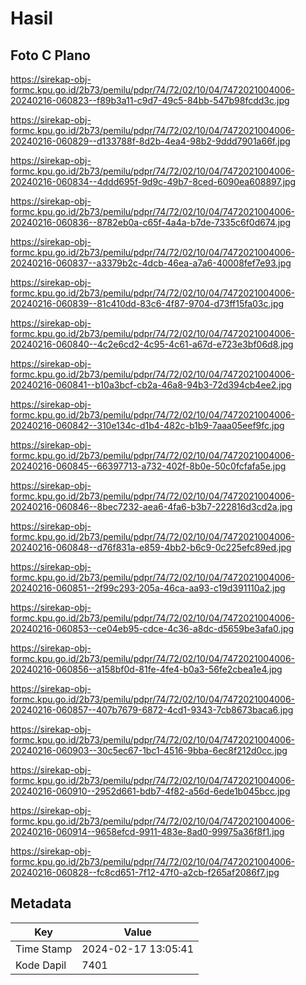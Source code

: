# Hasil

## Foto C Plano

https://sirekap-obj-formc.kpu.go.id/2b73/pemilu/pdpr/74/72/02/10/04/7472021004006-20240216-060823--f89b3a11-c9d7-49c5-84bb-547b98fcdd3c.jpg

https://sirekap-obj-formc.kpu.go.id/2b73/pemilu/pdpr/74/72/02/10/04/7472021004006-20240216-060829--d133788f-8d2b-4ea4-98b2-9ddd7901a66f.jpg

https://sirekap-obj-formc.kpu.go.id/2b73/pemilu/pdpr/74/72/02/10/04/7472021004006-20240216-060834--4ddd695f-9d9c-49b7-8ced-6090ea608897.jpg

https://sirekap-obj-formc.kpu.go.id/2b73/pemilu/pdpr/74/72/02/10/04/7472021004006-20240216-060836--8782eb0a-c65f-4a4a-b7de-7335c6f0d674.jpg

https://sirekap-obj-formc.kpu.go.id/2b73/pemilu/pdpr/74/72/02/10/04/7472021004006-20240216-060837--a3379b2c-4dcb-46ea-a7a6-40008fef7e93.jpg

https://sirekap-obj-formc.kpu.go.id/2b73/pemilu/pdpr/74/72/02/10/04/7472021004006-20240216-060839--81c410dd-83c6-4f87-9704-d73ff15fa03c.jpg

https://sirekap-obj-formc.kpu.go.id/2b73/pemilu/pdpr/74/72/02/10/04/7472021004006-20240216-060840--4c2e6cd2-4c95-4c61-a67d-e723e3bf06d8.jpg

https://sirekap-obj-formc.kpu.go.id/2b73/pemilu/pdpr/74/72/02/10/04/7472021004006-20240216-060841--b10a3bcf-cb2a-46a8-94b3-72d394cb4ee2.jpg

https://sirekap-obj-formc.kpu.go.id/2b73/pemilu/pdpr/74/72/02/10/04/7472021004006-20240216-060842--310e134c-d1b4-482c-b1b9-7aaa05eef9fc.jpg

https://sirekap-obj-formc.kpu.go.id/2b73/pemilu/pdpr/74/72/02/10/04/7472021004006-20240216-060845--66397713-a732-402f-8b0e-50c0fcfafa5e.jpg

https://sirekap-obj-formc.kpu.go.id/2b73/pemilu/pdpr/74/72/02/10/04/7472021004006-20240216-060846--8bec7232-aea6-4fa6-b3b7-222816d3cd2a.jpg

https://sirekap-obj-formc.kpu.go.id/2b73/pemilu/pdpr/74/72/02/10/04/7472021004006-20240216-060848--d76f831a-e859-4bb2-b6c9-0c225efc89ed.jpg

https://sirekap-obj-formc.kpu.go.id/2b73/pemilu/pdpr/74/72/02/10/04/7472021004006-20240216-060851--2f99c293-205a-46ca-aa93-c19d391110a2.jpg

https://sirekap-obj-formc.kpu.go.id/2b73/pemilu/pdpr/74/72/02/10/04/7472021004006-20240216-060853--ce04eb95-cdce-4c36-a8dc-d5659be3afa0.jpg

https://sirekap-obj-formc.kpu.go.id/2b73/pemilu/pdpr/74/72/02/10/04/7472021004006-20240216-060856--a158bf0d-81fe-4fe4-b0a3-56fe2cbea1e4.jpg

https://sirekap-obj-formc.kpu.go.id/2b73/pemilu/pdpr/74/72/02/10/04/7472021004006-20240216-060857--407b7679-6872-4cd1-9343-7cb8673baca6.jpg

https://sirekap-obj-formc.kpu.go.id/2b73/pemilu/pdpr/74/72/02/10/04/7472021004006-20240216-060903--30c5ec67-1bc1-4516-9bba-6ec8f212d0cc.jpg

https://sirekap-obj-formc.kpu.go.id/2b73/pemilu/pdpr/74/72/02/10/04/7472021004006-20240216-060910--2952d661-bdb7-4f82-a56d-6ede1b045bcc.jpg

https://sirekap-obj-formc.kpu.go.id/2b73/pemilu/pdpr/74/72/02/10/04/7472021004006-20240216-060914--9658efcd-9911-483e-8ad0-99975a36f8f1.jpg

https://sirekap-obj-formc.kpu.go.id/2b73/pemilu/pdpr/74/72/02/10/04/7472021004006-20240216-060828--fc8cd651-7f12-47f0-a2cb-f265af2086f7.jpg


## Metadata

| Key        | Value               |
| ---------- | ------------------- |
| Time Stamp | 2024-02-17 13:05:41 |
| Kode Dapil | 7401                |



